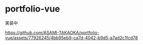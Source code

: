 # portfolio-vue
実装中



https://github.com/ASAMI-TAKAOKA/portfolio-vue/assets/77926245/4bb95eb9-ca7d-4042-b9d5-a7ad2c1fcd78


